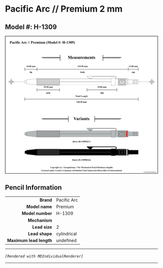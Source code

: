 # Pacific Arc // Premium 2 mm

## Model #: H-1309

<img src="./premium-h-1309-2.0-grouped.png">

## Pencil Information

|     |     |
| ---: | :--- |
| **Brand** | Pacific Arc |
| **Model name** | Premium |
| **Model number** | H-1309 |
| **Mechanism** |  |
| **Lead size** | 2 |
| **Lead shape** | cylindrical |
| **Maximum lead length** | undefined |


---

_`[Rendered with MDIndividualRenderer]`_

---

